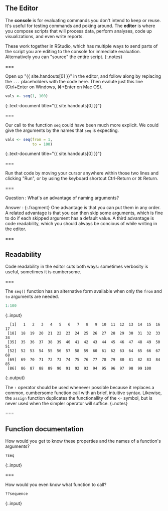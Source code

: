 ---
---

## The Editor

The **console** is for evaluating commands you don't intend to keep or reuse.
It's useful for testing commands and poking around. The **editor** is where you
compose scripts that will process data, perform analyses, code up
visualizations, and even write reports.

These work together in RStudio, which has multiple ways to send parts of the
script you are editing to the console for immediate evaluation. Alternatively
you can "source" the entire script.
{:.notes}

===

Open up "{{ site.handouts[0] }}" in the editor, and follow along by replacing the `...` placeholders with the code here. Then evalute just this line (Ctrl+Enter on Windows, ⌘+Enter on Mac OS).


~~~r
vals <- seq(1, 100)
~~~
{:.text-document title="{{ site.handouts[0] }}"}

===

Our call to the function `seq` could have been much more explicit. We could give
the arguments by the names that `seq` is expecting.


~~~r
vals <- seq(from = 1,
            to = 100)
~~~
{:.text-document title="{{ site.handouts[0] }}"}

===

Run that code by moving your cursor anywhere within those two lines and clicking
"Run", or by using the keyboard shortcut Ctrl-Return or ⌘ Return.

===

Question
: What's an advantage of naming arguments?

Answer
: {:.fragment} One advantage is that you can put them in any order. A related
advantage is that you can then skip some arguments, which is fine to do if each
skipped argument has a default value. A third advantage is code readability,
which you should always be concious of while writing in the editor.

===

## Readability

Code readability in the editor cuts both ways: sometimes verbosity is useful,
sometimes it is cumbersome.

===

The `seq()` function has an alternative form available when only the `from` and
`to` arguments are needed.


~~~r
1:100
~~~
{:.input}
~~~
  [1]   1   2   3   4   5   6   7   8   9  10  11  12  13  14  15  16  17
 [18]  18  19  20  21  22  23  24  25  26  27  28  29  30  31  32  33  34
 [35]  35  36  37  38  39  40  41  42  43  44  45  46  47  48  49  50  51
 [52]  52  53  54  55  56  57  58  59  60  61  62  63  64  65  66  67  68
 [69]  69  70  71  72  73  74  75  76  77  78  79  80  81  82  83  84  85
 [86]  86  87  88  89  90  91  92  93  94  95  96  97  98  99 100
~~~
{:.output}

The `:` operator should be used whenever possible because it replaces a common,
cumbersome function call with an brief, intuitive syntax. Likewise, the `assign`
function duplicates the functionallity of the `<-` symbol, but is never used
when the simpler operator will suffice.
{:.notes}

===

## Function documentation

How would you get to know these properties and the names of a function's
arguments?


~~~r
?seq
~~~
{:.input}

===

How would you even know what function to call?


~~~r
??sequence
~~~
{:.input}
